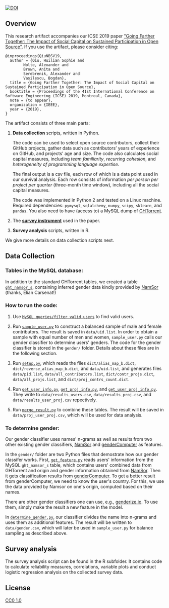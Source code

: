 [![DOI](https://zenodo.org/badge/167657061.svg)](https://zenodo.org/badge/latestdoi/167657061)

## Overview

This research artifact accompanies our ICSE 2019 paper 
["Going Farther Together: The Impact of Social Capital on 
Sustained Participation in Open Source"](https://cmustrudel.github.io/papers/icse19social.pdf).
If you use the artifact, please consider citing:

```
@inproceedings{QiuNBSV19,
  author = {Qiu, Huilian Sophie and 
  		Nolte, Alexander and 
  		Brown, Anita and 
  		Serebrenik, Alexander and 
  		Vasilescu, Bogdan},
  title = {Going Farther Together: The Impact of Social Capital on Sustained Participation in Open Source},
  booktitle = {Proceedings of the 41st International Conference on Software Engineering (ICSE) 2019, Montreal, Canada},
  note = {to appear},
  organization = {IEEE},
  year = {2019},
}
```

The artifact consists of three main parts:

1. **Data collection** scripts, written in Python.

	The code can be used to select open source contributors, collect their GitHub projects, gather data such as contributors’ years of experience on GitHub, and projects’ age and size. The code also calculates social capital measures, including *team familiarity*, *recurring cohesion*, and *heterogeneity of programming language expertise*. 

	The final output is a csv file, each row of which is a data point used in our survival analysis. Each row consists of information *per person per project per quarter* (three-month time window), including all the social capital measures.

	The code was implemented in Python 2 and tested on a Linux machine. Required dependencies: `pymysql`, `sqlalchemy`, `numpy`, `scipy`, `sklearn`, and `pandas`. You also need to have (access to) a MySQL dump of [GHTorrent](http://ghtorrent.org).


2. The [**survey instrument**](https://github.com/CMUSTRUDEL/oss-social-capital-icse2019/blob/master/survey_instrument.pdf) used in the paper.

3. **Survey analysis** scripts, written in R.

We give more details on data collection scripts next.

## Data Collection

### Tables in the MySQL database:

In addition to the standard GHTorrent tables, we created a table 
[`ght_namsor_s`](https://github.com/CMUSTRUDEL/oss-social-capital-icse2019/blob/master/MySQL_queries/ght_namsor_s), containing inferred gender data kindly provided by [NamSor](https://www.namsor.com) (thanks, Elian Carsenat!) 


### How to run the code: 

1. Use [`MySQL_queries/filter_valid_users`](https://github.com/CMUSTRUDEL/oss-social-capital-icse2019/blob/master/MySQL_queries/filter_valid_users) to find valid users. 

2. Run [`sample_user.py`](https://github.com/CMUSTRUDEL/oss-social-capital-icse2019/blob/master/sample_user.py) to construct a balanced sample of male and female contributors. The result is saved in `data/uid.list`.
In order to obtain a sample with equal number of men and women,
`sample_user.py` calls our gender classifier to determine users'
genders.
The code for the gender classifier is stored in the `gender/` folder. 
Details about these files are in the following section.

3. Run [`setup.py`](https://github.com/CMUSTRUDEL/oss-social-capital-icse2019/blob/master/setup.py), which reads the files `dict/alias_map_b.dict`,
`dict/reverse_alias_map_b.dict`, and `data/uid.list`, and generates files
`data/pid.list`, `data/all_contributors.list`, `dict/contr_projs.dict`,
`data/all_projs.list`, and `dict/proj_contrs_count.dict`.

4. Run [`get_user_info.py`](https://github.com/CMUSTRUDEL/oss-social-capital-icse2019/blob/master/get_user_info.py), [`get_proj_info.py`](https://github.com/CMUSTRUDEL/oss-social-capital-icse2019/blob/master/get_proj_info.py), and [`get_user_proj_info.py`](https://github.com/CMUSTRUDEL/oss-social-capital-icse2019/blob/master/get_user_proj_info.py). They write to `data/results_users.csv`, `data/results_proj.csv`, and `data/results_user_proj.csv` repectively.

5. Run [`merge_result.py`](https://github.com/CMUSTRUDEL/oss-social-capital-icse2019/blob/master/merge_result.py) to combine these tables. The result will be saved in `data/proj_user_proj.csv`, which will be used for data analysis.

### To determine gender:

Our gender classifier uses names' n-grams as well as results from 
two other existing gender classifiers, [NamSor](https://www.namsor.com) 
and [genderComputer](https://github.com/tue-mdse/genderComputer) 
as features.

In the `gender/` folder are two Python files that demostrate how 
our gender classifer works.
First, [`get_feature.py`](https://github.com/CMUSTRUDEL/oss-social-capital-icse2019/blob/master/gender/get_feature.py) reads users' 
information from the MySQL `ght_namsor_s` table, which contains 
users' combined data from GHTorrent and origin and gender 
information obtained from [NamSor](https://www.namsor.com). 
Then it gets classification results from [genderComputer](https://github.com/tue-mdse/genderComputer).
To get a better result from genderComputer, we need to know the 
user's country. 
For this, we use the data provided by Namsor on one's origin, 
computed based on their names. 

There are other gender classifiers one can use, e.g., [genderize.io](https://genderize.io). 
To use them, simply make the result a new feature in the model. 

In [`determine_gender.py`](https://github.com/CMUSTRUDEL/oss-social-capital-icse2019/blob/master/gender/determine_gender.py), our 
classifier divides the name into n-grams and uses them as 
additional features.
The result will be written to `data/gender.csv`, which will later 
be used in `sample_user.py` for balance sampling as described above.

## Survey analysis

The survey analysis script can be found in the R subfolder. It contains
code to calculate reliability measures, correlations, variable plots and conduct
logistic regression analysis on the collected survey data.

## License

[CC0 1.0](https://creativecommons.org/publicdomain/zero/1.0/)
